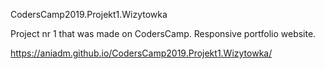 CodersCamp2019.Projekt1.Wizytowka

Project nr 1 that was made on CodersCamp. Responsive portfolio website.

https://aniadm.github.io/CodersCamp2019.Projekt1.Wizytowka/
